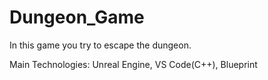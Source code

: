 # Dungeon_Game
In this game you try to escape the dungeon.

Main Technologies: Unreal Engine, VS Code(C++), Blueprint
